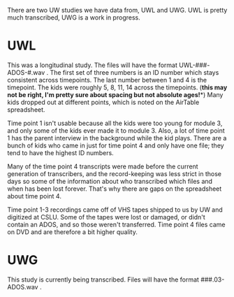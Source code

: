 There are two UW studies we have data from, UWL and UWG.  UWL is pretty much transcribed, UWG is a work in progress.

# UWL

This was a longitudinal study.  The files will have the format UWL-###-ADOS-#.wav .  The first set of three numbers is an ID number which stays consistent across timepoints.  The last number between 1 and 4 is the timepoint.  The kids were roughly 5, 8, 11, 14 across the timepoints. (**this may not be right, I'm pretty sure about spacing but not absolute ages!***)  Many kids dropped out at different points, which is noted on the AirTable spreadsheet.  

Time point 1 isn't usable because all the kids were too young for module 3, and only some of the kids ever made it to module 3. Also, a lot of time point 1 has the parent interview in the background while the kid plays.  There are a bunch of kids who came in just for time point 4 and only have one file; they tend to have the highest ID numbers.  

Many of the time point 4 transcripts were made before the current generation of transcribers, and the record-keeping was less strict in those days so some of the information about who transcribed which files and when has been lost forever.  That's why there are gaps on the spreadsheet about time point 4.  

Time point 1-3 recordings came off of VHS tapes shipped to us by UW and digitized at CSLU.  Some of the tapes were lost or damaged, or didn't contain an ADOS, and so those weren't transferred.  Time point 4 files came on DVD and are therefore a bit higher quality.  

# UWG

This study is currently being transcribed.  Files will have the format ###.03-ADOS.wav .  